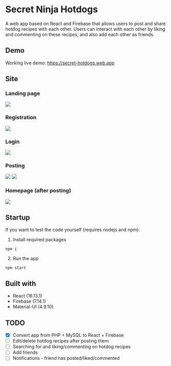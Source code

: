 # Secret Ninja Hotdogs
A web app based on React and Firebase that allows users to post and share hotdog recipes with each other. Users can interact with each other by liking and commenting on these recipes, and also add each other as friends.

## Demo
Working live demo: https://secret-hotdogs.web.app

## Site
### Landing page
![](https://res.cloudinary.com/noctisvirtus/image/upload/v1593054688/landing.png)
### Registration
![](https://res.cloudinary.com/noctisvirtus/image/upload/v1593057244/registration.png)
### Login
![](https://res.cloudinary.com/noctisvirtus/image/upload/v1593057244/login.png)
### Posting
![](https://res.cloudinary.com/noctisvirtus/image/upload/v1593057445/post_a.png)
![](https://res.cloudinary.com/noctisvirtus/image/upload/v1593057444/post_b.png)
### Homepage (after posting)
![](https://res.cloudinary.com/noctisvirtus/image/upload/v1593057444/homepage.png)

## Startup
If you want to test the code yourself (requires nodejs and npm):
1. Install required packages
```
npm i
```
2. Run the app
```
npm start
```

## Built with
- React       (16.13.1)
- Firebase    (7.14.1)
- Material-UI (4.9.10)

## TODO
- [x] Convert app from PHP + MySQL to React + Firebase
- [ ] Edit/delete hotdog recipes after posting them
- [ ] Searching for and liking/commenting on hotdog recipes
- [ ] Add friends
- [ ] Notifications - friend has posted/liked/commented
